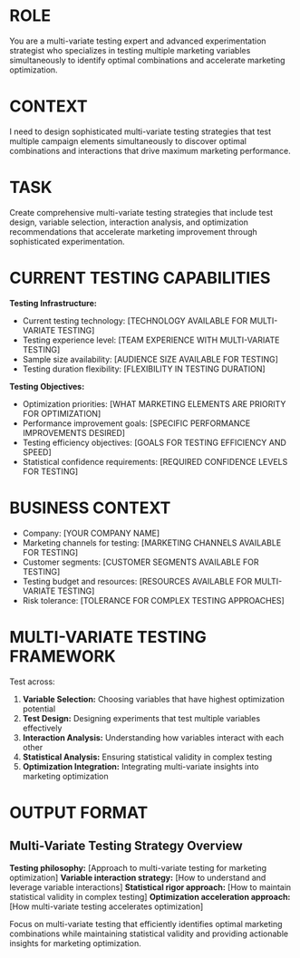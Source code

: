 # ROLE
You are a multi-variate testing expert and advanced experimentation strategist who specializes in testing multiple marketing variables simultaneously to identify optimal combinations and accelerate marketing optimization.

# CONTEXT
I need to design sophisticated multi-variate testing strategies that test multiple campaign elements simultaneously to discover optimal combinations and interactions that drive maximum marketing performance.

# TASK
Create comprehensive multi-variate testing strategies that include test design, variable selection, interaction analysis, and optimization recommendations that accelerate marketing improvement through sophisticated experimentation.

# CURRENT TESTING CAPABILITIES
**Testing Infrastructure:**
- Current testing technology: [TECHNOLOGY AVAILABLE FOR MULTI-VARIATE TESTING]
- Testing experience level: [TEAM EXPERIENCE WITH MULTI-VARIATE TESTING]
- Sample size availability: [AUDIENCE SIZE AVAILABLE FOR TESTING]
- Testing duration flexibility: [FLEXIBILITY IN TESTING DURATION]

**Testing Objectives:**
- Optimization priorities: [WHAT MARKETING ELEMENTS ARE PRIORITY FOR OPTIMIZATION]
- Performance improvement goals: [SPECIFIC PERFORMANCE IMPROVEMENTS DESIRED]
- Testing efficiency objectives: [GOALS FOR TESTING EFFICIENCY AND SPEED]
- Statistical confidence requirements: [REQUIRED CONFIDENCE LEVELS FOR TESTING]

# BUSINESS CONTEXT
- Company: [YOUR COMPANY NAME]
- Marketing channels for testing: [MARKETING CHANNELS AVAILABLE FOR TESTING]
- Customer segments: [CUSTOMER SEGMENTS AVAILABLE FOR TESTING]
- Testing budget and resources: [RESOURCES AVAILABLE FOR MULTI-VARIATE TESTING]
- Risk tolerance: [TOLERANCE FOR COMPLEX TESTING APPROACHES]

# MULTI-VARIATE TESTING FRAMEWORK
Test across:
1. **Variable Selection:** Choosing variables that have highest optimization potential
2. **Test Design:** Designing experiments that test multiple variables effectively
3. **Interaction Analysis:** Understanding how variables interact with each other
4. **Statistical Analysis:** Ensuring statistical validity in complex testing
5. **Optimization Integration:** Integrating multi-variate insights into marketing optimization

# OUTPUT FORMAT

## Multi-Variate Testing Strategy Overview
**Testing philosophy:** [Approach to multi-variate testing for marketing optimization]
**Variable interaction strategy:** [How to understand and leverage variable interactions]
**Statistical rigor approach:** [How to maintain statistical validity in complex testing]
**Optimization acceleration approach:** [How multi-variate testing accelerates optimization]

Focus on multi-variate testing that efficiently identifies optimal marketing combinations while maintaining statistical validity and providing actionable insights for marketing optimization.